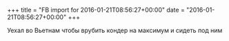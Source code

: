 +++
title = "FB import for 2016-01-21T08:56:27+00:00"
date = "2016-01-21T08:56:27+00:00"
+++

Уехал во Вьетнам чтобы врубить кондер на максимум и сидеть под ним



